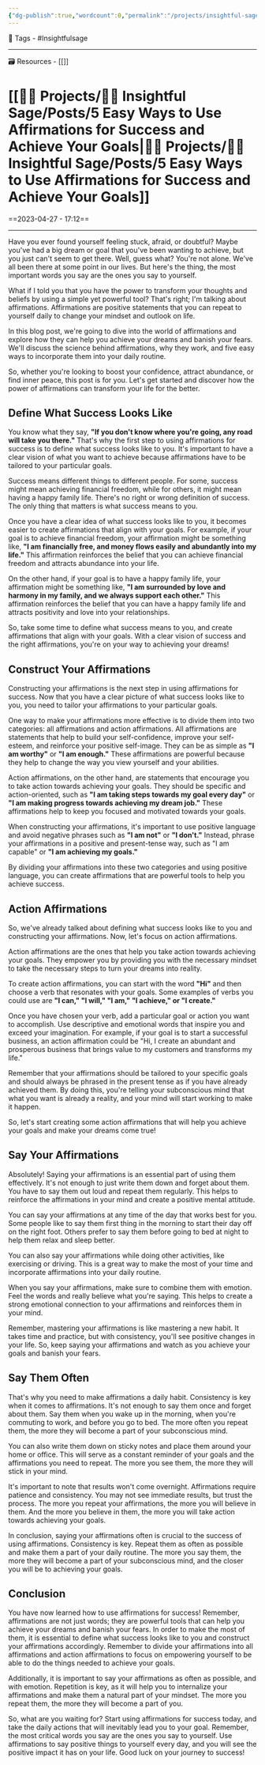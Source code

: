 ```yaml
---
{"dg-publish":true,"wordcount":0,"permalink":"/projects/insightful-sage/posts/5-easy-ways-to-use-affirmations-for-success-and-achieve-your-goals/","dgPassFrontmatter":true,"noteIcon":"3","created":"2023-11-14T21:08:37.690+05:30","updated":"2024-02-26T02:42:23.709+05:30"}
---
```


🧶 Tags - #Insightfulsage 

---
🗃 Resources - [[]]

# [[👷🏻 Projects/🧓🏻 Insightful Sage/Posts/5 Easy Ways to Use Affirmations for Success and Achieve Your Goals\|👷🏻 Projects/🧓🏻 Insightful Sage/Posts/5 Easy Ways to Use Affirmations for Success and Achieve Your Goals]]
==2023-04-27 - 17:12==

---
Have you ever found yourself feeling stuck, afraid, or doubtful? Maybe you've had a big dream or goal that you've been wanting to achieve, but you just can't seem to get there. Well, guess what? You're not alone. We've all been there at some point in our lives. But here's the thing, the most important words you say are the ones you say to yourself.

What if I told you that you have the power to transform your thoughts and beliefs by using a simple yet powerful tool? That's right; I'm talking about affirmations. Affirmations are positive statements that you can repeat to yourself daily to change your mindset and outlook on life.

In this blog post, we're going to dive into the world of affirmations and explore how they can help you achieve your dreams and banish your fears. We'll discuss the science behind affirmations, why they work, and five easy ways to incorporate them into your daily routine.

So, whether you're looking to boost your confidence, attract abundance, or find inner peace, this post is for you. Let's get started and discover how the power of affirmations can transform your life for the better.

## Define What Success Looks Like
You know what they say, **"If you don't know where you're going, any road will take you there."** That's why the first step to using affirmations for success is to define what success looks like to you. It's important to have a clear vision of what you want to achieve because affirmations have to be tailored to your particular goals.

Success means different things to different people. For some, success might mean achieving financial freedom, while for others, it might mean having a happy family life. There's no right or wrong definition of success. The only thing that matters is what success means to you.

Once you have a clear idea of what success looks like to you, it becomes easier to create affirmations that align with your goals. For example, if your goal is to achieve financial freedom, your affirmation might be something like, **"I am financially free, and money flows easily and abundantly into my life."** This affirmation reinforces the belief that you can achieve financial freedom and attracts abundance into your life.

On the other hand, if your goal is to have a happy family life, your affirmation might be something like, **"I am surrounded by love and harmony in my family, and we always support each other."** This affirmation reinforces the belief that you can have a happy family life and attracts positivity and love into your relationships.

So, take some time to define what success means to you, and create affirmations that align with your goals. With a clear vision of success and the right affirmations, you're on your way to achieving your dreams!

## Construct Your Affirmations
Constructing your affirmations is the next step in using affirmations for success. Now that you have a clear picture of what success looks like to you, you need to tailor your affirmations to your particular goals.

One way to make your affirmations more effective is to divide them into two categories: all affirmations and action affirmations. All affirmations are statements that help to build your self-confidence, improve your self-esteem, and reinforce your positive self-image. They can be as simple as **"I am worthy"** or **"I am enough."** These affirmations are powerful because they help to change the way you view yourself and your abilities.

Action affirmations, on the other hand, are statements that encourage you to take action towards achieving your goals. They should be specific and action-oriented, such as **"I am taking steps towards my goal every day"** or **"I am making progress towards achieving my dream job."** These affirmations help to keep you focused and motivated towards your goals.

When constructing your affirmations, it's important to use positive language and avoid negative phrases such as **"I am not"** or **"I don't."** Instead, phrase your affirmations in a positive and present-tense way, such as "I am capable" or **"I am achieving my goals."**

By dividing your affirmations into these two categories and using positive language, you can create affirmations that are powerful tools to help you achieve success.

## Action Affirmations
So, we've already talked about defining what success looks like to you and constructing your affirmations. Now, let's focus on action affirmations.

Action affirmations are the ones that help you take action towards achieving your goals. They empower you by providing you with the necessary mindset to take the necessary steps to turn your dreams into reality.

To create action affirmations, you can start with the word **"Hi"** and then choose a verb that resonates with your goals. Some examples of verbs you could use are **"I can," "I will," "I am," "I achieve," or "I create."**

Once you have chosen your verb, add a particular goal or action you want to accomplish. Use descriptive and emotional words that inspire you and exceed your imagination. For example, if your goal is to start a successful business, an action affirmation could be "Hi, I create an abundant and prosperous business that brings value to my customers and transforms my life."

Remember that your affirmations should be tailored to your specific goals and should always be phrased in the present tense as if you have already achieved them. By doing this, you're telling your subconscious mind that what you want is already a reality, and your mind will start working to make it happen.

So, let's start creating some action affirmations that will help you achieve your goals and make your dreams come true!

## Say Your Affirmations
Absolutely! Saying your affirmations is an essential part of using them effectively. It's not enough to just write them down and forget about them. You have to say them out loud and repeat them regularly. This helps to reinforce the affirmations in your mind and create a positive mental attitude.

You can say your affirmations at any time of the day that works best for you. Some people like to say them first thing in the morning to start their day off on the right foot. Others prefer to say them before going to bed at night to help them relax and sleep better.

You can also say your affirmations while doing other activities, like exercising or driving. This is a great way to make the most of your time and incorporate affirmations into your daily routine.

When you say your affirmations, make sure to combine them with emotion. Feel the words and really believe what you're saying. This helps to create a strong emotional connection to your affirmations and reinforces them in your mind.

Remember, mastering your affirmations is like mastering a new habit. It takes time and practice, but with consistency, you'll see positive changes in your life. So, keep saying your affirmations and watch as you achieve your goals and banish your fears.

## Say Them Often
That's why you need to make affirmations a daily habit. Consistency is key when it comes to affirmations. It's not enough to say them once and forget about them. Say them when you wake up in the morning, when you're commuting to work, and before you go to bed. The more often you repeat them, the more they will become a part of your subconscious mind.

You can also write them down on sticky notes and place them around your home or office. This will serve as a constant reminder of your goals and the affirmations you need to repeat. The more you see them, the more they will stick in your mind.

It's important to note that results won't come overnight. Affirmations require patience and consistency. You may not see immediate results, but trust the process. The more you repeat your affirmations, the more you will believe in them. And the more you believe in them, the more you will take action towards achieving your goals.

In conclusion, saying your affirmations often is crucial to the success of using affirmations. Consistency is key. Repeat them as often as possible and make them a part of your daily routine. The more you say them, the more they will become a part of your subconscious mind, and the closer you will be to achieving your goals.

## Conclusion
You have now learned how to use affirmations for success! Remember, affirmations are not just words; they are powerful tools that can help you achieve your dreams and banish your fears. In order to make the most of them, it is essential to define what success looks like to you and construct your affirmations accordingly. Remember to divide your affirmations into all affirmations and action affirmations to focus on empowering yourself to be able to do the things needed to achieve your goals.

Additionally, it is important to say your affirmations as often as possible, and with emotion. Repetition is key, as it will help you to internalize your affirmations and make them a natural part of your mindset. The more you repeat them, the more they will become a part of you.

So, what are you waiting for? Start using affirmations for success today, and take the daily actions that will inevitably lead you to your goal. Remember, the most critical words you say are the ones you say to yourself. Use affirmations to say positive things to yourself every day, and you will see the positive impact it has on your life. Good luck on your journey to success!